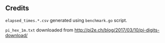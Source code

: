 ## Credits
`elapsed_times.*.csv` generated using `benchmark.go` script.

`pi_hex_1m.txt` downloaded from http://pi2e.ch/blog/2017/03/10/pi-digits-download/
